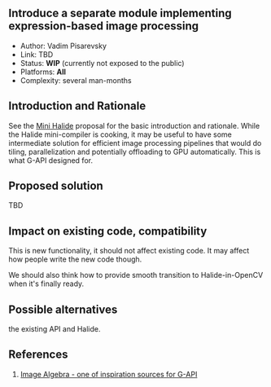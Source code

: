 ## Introduce a separate module implementing expression-based image processing

* Author: Vadim Pisarevsky
* Link: TBD
* Status: **WIP** (currently not exposed to the public)
* Platforms: **All**
* Complexity: several man-months

## Introduction and Rationale

See the [Mini Halide](OE-16.-Mini-Halide) proposal for the basic introduction and rationale. While the Halide mini-compiler is cooking, it may be useful to have some intermediate solution for efficient image processing pipelines that would do tiling, parallelization and potentially offloading to GPU automatically. This is what G-API designed for.

## Proposed solution

TBD

## Impact on existing code, compatibility

This is new functionality, it should not affect existing code. It may affect how people write the new code though.

We should also think how to provide smooth transition to Halide-in-OpenCV when it's finally ready.

## Possible alternatives

the existing API and Halide.

## References

1. [Image Algebra - one of inspiration sources for G-API](https://www.researchgate.net/publication/220690331_Handbook_of_Computer_Vision_Algorithms_in_Image_Algebra)